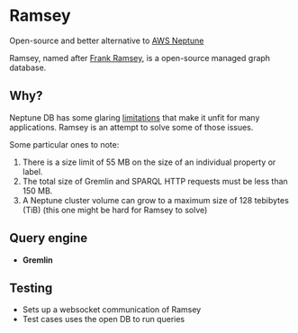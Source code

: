 # Ramsey

Open-source and better alternative to [AWS Neptune](https://aws.amazon.com/neptune/)

Ramsey, named after [Frank Ramsey](<https://en.wikipedia.org/wiki/Frank_Ramsey_(mathematician)>), is a open-source managed graph database.

## Why?

Neptune DB has some glaring [limitations](https://docs.aws.amazon.com/neptune/latest/userguide/limits.html) that make it unfit for many applications. Ramsey is an attempt to solve some of those issues.

Some particular ones to note:

1. There is a size limit of 55 MB on the size of an individual property or label.
2. The total size of Gremlin and SPARQL HTTP requests must be less than 150 MB.
3. A Neptune cluster volume can grow to a maximum size of 128 tebibytes (TiB) (this one might be hard for Ramsey to solve)

## Query engine

- **Gremlin**

## Testing

- Sets up a websocket communication of Ramsey
- Test cases uses the open DB to run queries
